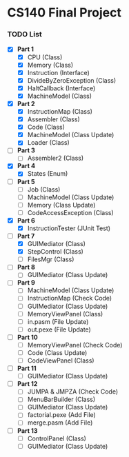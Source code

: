 # CS140 Final Project

### TODO List
- [x] **Part 1**
  - [x] CPU (Class)
  - [x] Memory (Class)
  - [x] Instruction (Interface)
  - [x] DivideByZeroException (Class)
  - [x] HaltCallback (Interface)
  - [x] MachineModel (Class)
- [x] **Part 2**
  - [x] InstructionMap (Class)
  - [x] Assembler (Class)
  - [x] Code (Class)
  - [x] MachineModel (Class Update)
  - [x] Loader (Class)
- [ ] **Part 3**
  - [ ] Assembler2 (Class)
- [x] **Part 4**
  - [x] States (Enum)
- [ ] **Part 5**
  - [ ] Job (Class)
  - [ ] MachineModel (Class Update)
  - [ ] Memory (Class Update)
  - [ ] CodeAccessException (Class)
- [x] **Part 6**
  - [x] InstructionTester (JUnit Test)
- [ ] **Part 7**
  - [x] GUIMediator (Class)
  - [x] StepControl (Class)
  - [ ] FilesMgr (Class)
- [ ] **Part 8**
  - [ ] GUIMediator (Class Update)
- [ ] **Part 9**
  - [ ] MachineModel (Class Update)
  - [ ] InstructionMap (Check Code)
  - [ ] GUIMediator (Class Update)
  - [ ] MemoryViewPanel (Class)
  - [ ] in.pasm (File Update)
  - [ ] out.pexe (File Update)
- [ ] **Part 10**
  - [ ] MemoryViewPanel (Check Code)
  - [ ] Code (Class Update)
  - [ ] CodeViewPanel (Class)
- [ ] **Part 11**
  - [ ] GUIMediator (Class Update)
- [ ] **Part 12**
  - [ ] JUMPA & JMPZA (Check Code)
  - [ ] MenuBarBuilder (Class)
  - [ ] GUIMediator (Class Update)
  - [ ] factorial.pexe (Add File)
  - [ ] merge.pasm (Add File)
- [ ] **Part 13**
  - [ ] ControlPanel (Class)
  - [ ] GUIMediator (Class Update)
